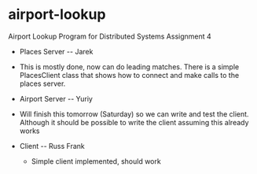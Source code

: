 airport-lookup
==============

Airport Lookup Program for Distributed Systems Assignment 4

* Places Server -- Jarek
 * This is mostly done, now can do leading matches.
        There is a simple PlacesClient class that shows how to connect and make calls to the
        places server.

* Airport Server -- Yuriy
 * Will finish this tomorrow (Saturday) so we can write and test the client.
        Although it should be possible to write the client assuming this already works

* Client -- Russ Frank
  * Simple client implemented, should work
